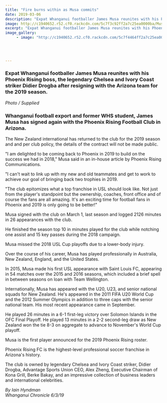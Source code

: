 ```yaml
---
title: "Fire burns within as Musa commits"
date: 2019-03-06
description: "Expat Whanganui footballer James Musa reunites with his Phoenix Rising boss, the legendary Didier Drogba..."
image: http://c1940652.r52.cf0.rackcdn.com/5c7f3c92ff2a7c25ea0000ba/Musa-6.3.19-chronicle.jpg
excerpt: "Expat Whanganui footballer James Musa reunites with his Phoenix Rising boss, the legendary Chelsea and Ivory Coast striker Didier Drogba.."
image_gallery:
     - image: "http://c1940652.r52.cf0.rackcdn.com/5c7f4464ff2a7c25ea0000c4/Phoenix-Rising-emblem-black-and-red.png"
    
    
    
    
---
```


<h3>Expat Whanganui footballer James Musa reunites with his Phoenix Rising boss, the legendary Chelsea and Ivory Coast striker Didier Drogba after resigning with the Arizona team for the 2019 season.<br /><em></em></h3>
<p><em>Photo / Supplied</em></p>
<h3 class="element element-paragraph">Whanganui football export and former WHS student, James Musa has signed again with the Phoenix Rising Football Club in Arizona.</h3>
<p class="element element-paragraph">The New Zealand international has returned to the club for the 2019 season and and per club policy, the details of the contract will not be made public.</p>
<p class="element element-paragraph">"I am delighted to be coming back to Phoenix in 2019 to build on the success we had in 2018," Musa said in an in-house article by Phoenix Rising Communications.</p>
<p class="element element-paragraph">"I can't wait to link up with my new and old teammates and get to work to achieve our goal of bringing back two trophies in 2019.</p>
<p class="element element-paragraph">"The club epitomizes what a top franchise in USL should look like. Not just from the player's standpoint but the ownership, coaches, front office and of course the fans are all amazing. It's an exciting time for football fans in Phoenix and 2019 is only going to be better!"</p>
<p class="element element-paragraph">Musa signed with the club on March 1, last season and logged 2126 minutes in 26 appearances with the club.</p>
<p class="element element-paragraph">He finished the season top 10 in minutes played for the club while notching one assist and 15 key passes during the 2018 campaign.</p>
<p class="element element-paragraph">Musa missed the 2018 USL Cup playoffs due to a lower-body injury.</p>
<p class="element element-paragraph">Over the course of his career, Musa has played professionally in Australia, New Zealand, England, and the United States.</p>
<p class="element element-paragraph">In 2015, Musa made his first USL appearance with Saint Louis FC, appearing in 54 matches over the 2015 and 2016 seasons, which included a brief spell in between seasons on loan with Team Wellington.</p>
<p class="element element-paragraph">Internationally, Musa has appeared with the U20, U23, and senior national squads for New Zealand. He's appeared in the 2011 FIFA U20 World Cup and the 2012 Summer Olympics in addition to three caps with the senior national team. His most recent appearance came in September.</p>
<p class="element element-paragraph">He played 26 minutes in a 6-1 first-leg victory over Solomon Islands in the OFC Final Playoff. He played 13 minutes in a 2-2 second-leg draw as New Zealand won the tie 8-3 on aggregate to advance to November's World Cup playoff.</p>
<p class="element element-paragraph">Musa is the first player announced for the 2019 Phoenix Rising roster.</p>
<p class="element element-paragraph">Phoenix Rising FC is the highest-level professional soccer franchise in Arizona's history.</p>
<p class="element element-paragraph">The club is owned by legendary Chelsea and Ivory Coast striker, Didier Drogba, Advantage Sports Union CEO, Alex Zheng, Executive Chairman of Kona Grill, Berke Bakay, and an impressive collection of business leaders and international celebrities.</p>
<p><em>By Iain Hyndman<br />Whanganui Chronicle 6/3/19</em></p>

